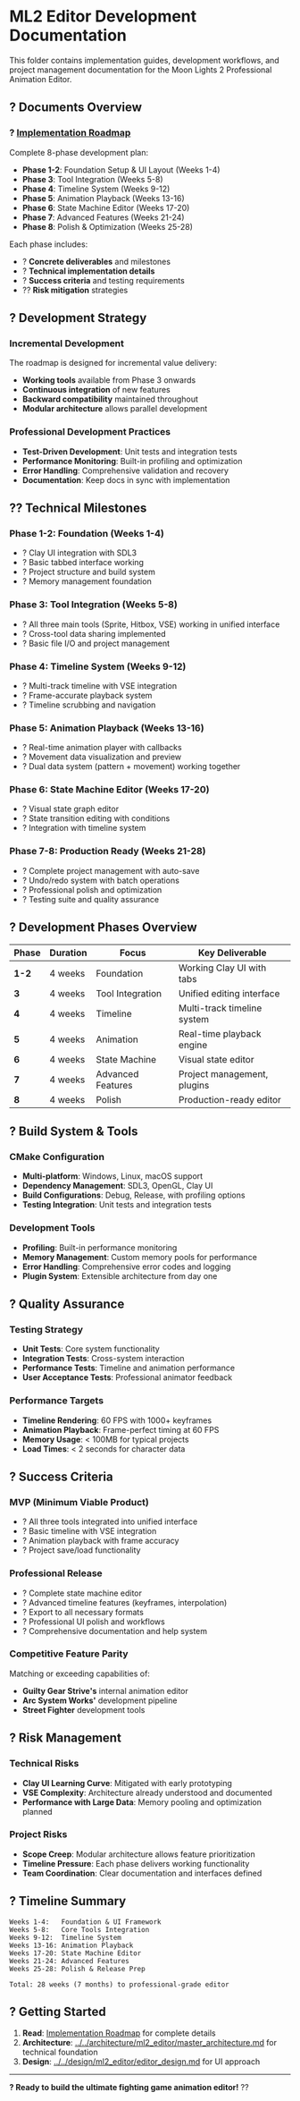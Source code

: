 # ML2 Editor Development Documentation

This folder contains implementation guides, development workflows, and project management documentation for the Moon Lights 2 Professional Animation Editor.

## ? **Documents Overview**

### ? **[Implementation Roadmap](implementation_roadmap.md)**
Complete 8-phase development plan:
- **Phase 1-2**: Foundation Setup & UI Layout (Weeks 1-4)
- **Phase 3**: Tool Integration (Weeks 5-8) 
- **Phase 4**: Timeline System (Weeks 9-12)
- **Phase 5**: Animation Playback (Weeks 13-16)
- **Phase 6**: State Machine Editor (Weeks 17-20)
- **Phase 7**: Advanced Features (Weeks 21-24)
- **Phase 8**: Polish & Optimization (Weeks 25-28)

Each phase includes:
- ? **Concrete deliverables** and milestones
- ? **Technical implementation details**
- ? **Success criteria** and testing requirements
- ?? **Risk mitigation** strategies

## ? **Development Strategy**

### **Incremental Development**
The roadmap is designed for incremental value delivery:
- **Working tools** available from Phase 3 onwards
- **Continuous integration** of new features
- **Backward compatibility** maintained throughout
- **Modular architecture** allows parallel development

### **Professional Development Practices**
- **Test-Driven Development**: Unit tests and integration tests
- **Performance Monitoring**: Built-in profiling and optimization
- **Error Handling**: Comprehensive validation and recovery
- **Documentation**: Keep docs in sync with implementation

## ?? **Technical Milestones**

### **Phase 1-2: Foundation (Weeks 1-4)**
- ? Clay UI integration with SDL3
- ? Basic tabbed interface working
- ? Project structure and build system
- ? Memory management foundation

### **Phase 3: Tool Integration (Weeks 5-8)**
- ? All three main tools (Sprite, Hitbox, VSE) working in unified interface
- ? Cross-tool data sharing implemented
- ? Basic file I/O and project management

### **Phase 4: Timeline System (Weeks 9-12)**
- ? Multi-track timeline with VSE integration
- ? Frame-accurate playback system
- ? Timeline scrubbing and navigation

### **Phase 5: Animation Playback (Weeks 13-16)**
- ? Real-time animation player with callbacks
- ? Movement data visualization and preview
- ? Dual data system (pattern + movement) working together

### **Phase 6: State Machine Editor (Weeks 17-20)**
- ? Visual state graph editor
- ? State transition editing with conditions
- ? Integration with timeline system

### **Phase 7-8: Production Ready (Weeks 21-28)**
- ? Complete project management with auto-save
- ? Undo/redo system with batch operations
- ? Professional polish and optimization
- ? Testing suite and quality assurance

## ? **Development Phases Overview**

| Phase | Duration | Focus | Key Deliverable |
|-------|----------|-------|-----------------|
| **1-2** | 4 weeks | Foundation | Working Clay UI with tabs |
| **3** | 4 weeks | Tool Integration | Unified editing interface |
| **4** | 4 weeks | Timeline | Multi-track timeline system |
| **5** | 4 weeks | Animation | Real-time playback engine |
| **6** | 4 weeks | State Machine | Visual state editor |
| **7** | 4 weeks | Advanced Features | Project management, plugins |
| **8** | 4 weeks | Polish | Production-ready editor |

## ? **Build System & Tools**

### **CMake Configuration**
- **Multi-platform**: Windows, Linux, macOS support
- **Dependency Management**: SDL3, OpenGL, Clay UI
- **Build Configurations**: Debug, Release, with profiling options
- **Testing Integration**: Unit tests and integration tests

### **Development Tools**
- **Profiling**: Built-in performance monitoring
- **Memory Management**: Custom memory pools for performance
- **Error Handling**: Comprehensive error codes and logging
- **Plugin System**: Extensible architecture from day one

## ? **Quality Assurance**

### **Testing Strategy**
- **Unit Tests**: Core system functionality
- **Integration Tests**: Cross-system interaction
- **Performance Tests**: Timeline and animation performance
- **User Acceptance Tests**: Professional animator feedback

### **Performance Targets**
- **Timeline Rendering**: 60 FPS with 1000+ keyframes
- **Animation Playback**: Frame-perfect timing at 60 FPS  
- **Memory Usage**: < 100MB for typical projects
- **Load Times**: < 2 seconds for character data

## ? **Success Criteria**

### **MVP (Minimum Viable Product)**
- ? All three tools integrated into unified interface
- ? Basic timeline with VSE integration
- ? Animation playback with frame accuracy
- ? Project save/load functionality

### **Professional Release**
- ? Complete state machine editor
- ? Advanced timeline features (keyframes, interpolation)
- ? Export to all necessary formats
- ? Professional UI polish and workflows
- ? Comprehensive documentation and help system

### **Competitive Feature Parity**
Matching or exceeding capabilities of:
- **Guilty Gear Strive's** internal animation editor
- **Arc System Works'** development pipeline
- **Street Fighter** development tools

## ? **Risk Management**

### **Technical Risks**
- **Clay UI Learning Curve**: Mitigated with early prototyping
- **VSE Complexity**: Architecture already understood and documented
- **Performance with Large Data**: Memory pooling and optimization planned

### **Project Risks**
- **Scope Creep**: Modular architecture allows feature prioritization
- **Timeline Pressure**: Each phase delivers working functionality
- **Team Coordination**: Clear documentation and interfaces defined

## ? **Timeline Summary**

```
Weeks 1-4:   Foundation & UI Framework
Weeks 5-8:   Core Tools Integration  
Weeks 9-12:  Timeline System
Weeks 13-16: Animation Playback
Weeks 17-20: State Machine Editor
Weeks 21-24: Advanced Features
Weeks 25-28: Polish & Release Prep

Total: 28 weeks (7 months) to professional-grade editor
```

## ? **Getting Started**

1. **Read**: [Implementation Roadmap](implementation_roadmap.md) for complete details
2. **Architecture**: [../../architecture/ml2_editor/master_architecture.md](../../architecture/ml2_editor/master_architecture.md) for technical foundation
3. **Design**: [../../design/ml2_editor/editor_design.md](../../design/ml2_editor/editor_design.md) for UI approach

---

**? Ready to build the ultimate fighting game animation editor!** ??
